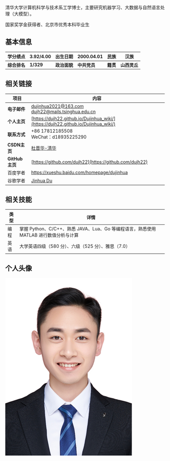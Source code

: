 清华大学计算机科学与技术系工学博士，主要研究机器学习、大数据与自然语言处理（大模型）。 

国家奖学金获得者、北京市优秀本科毕业生

## 基本信息

| 学分绩点     | 3.92/4.00 | 出生日期     | 2000.04.01   | 民族     | 汉族         |
| ------------ | --------- | ------------ | ------------ | -------- | ------------ |
| **综合排名** | **1/329** | **政治面貌** | **中共党员** | **籍贯** | **山西灵丘** |

## 相关链接

| 项目           | 内容                                                         |
| -------------- | ------------------------------------------------------------ |
| **电子邮件**   | [dujinhua2021@163.com](dujinhua2021@163.com)<br />[dujh22@mails.tsinghua.edu.cn](dujh22@mails.tsinghua.edu.cn) |
| **个人主页**   | [https://dujh22.github.io/Dujinhua_wiki/](https://dujh22.github.io/Dujinhua_wiki/) |
| **联系方式**   | +86 17812185508<br />WeChat：d18935225290                    |
| **CSDN主页**   | [杜晋华-清华](https://blog.csdn.net/qq_44372652?spm=1000.2115.3001.5343) |
| **GitHub主页** | [https://github.com/dujh22](https://github.com/dujh22)       |
| 百度学者       | https://xueshu.baidu.com/homepage/dujinhua                   |
| 谷歌学者       | [Jinhua Du](https://scholar.google.com/citations?user=fLKerfcAAAAJ&hl=zh-CN&oi=ao) |

## 相关技能

| 类型 | 详情                                                         |
| ---- | ------------------------------------------------------------ |
| 编程 | 掌握 Python、C/C++、熟悉 JAVA、Lua、Go 等编程语言，熟悉使用 MATLAB 进行数值分析与计算 |
| 英语 | 大学英语四级（580 分）、六级（525 分）、雅思（7.0）          |

## 个人头像

<img src="images/杜晋华照片.jpg" alt="mkdocs"  />

